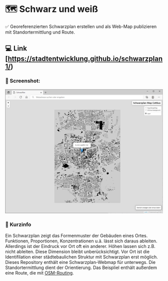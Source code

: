 # :world_map: Schwarz und weiß
:white_check_mark: Georeferenzierten Schwarzplan erstellen und als Web-Map publizieren mit Standortermittlung und Route.

## :computer: Link [https://stadtentwicklung.github.io/schwarzplan1/)

### :camera_flash: Screenshot:
![Screenshot der GitHub-Pages App](https://raw.githubusercontent.com/stadtentwicklung/schwarzplan1/master/img/Screenshot.PNG)

### :rocket: Kurzinfo

Ein Schwarzplan zeigt das Formenmuster der Gebäuden eines Ortes. Funktionen, Proportionen, Konzentrationen u.ä. lässt sich daraus ableiten. Allerdings ist der Eindruck vor Ort oft ein anderer. Höhen lassen sich z.B. nicht ableiten. Diese Dimension bleibt unberücksichtigt. Vor Ort ist die Identifilation einer städtebaulichen Struktur mit Schwarzplan erst möglich. Dieses Repository enthält eine Schwarzplan-Webmap für unterwegs. Die Standortermittlung dient der Orientierung. Das Beispliel enthält außerdem eine Route, die mit [OSM-Routing](https://routing.openstreetmap.de/?z=13&center=51.761094%2C14.363766&hl=en&alt=0&srv=1).   
